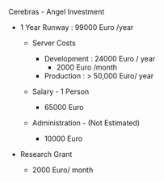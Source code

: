 Cerebras - Angel Investment

- 1 Year Runway : 99000 Euro /year
  - Server Costs
    - Development  : 24000 Euro / year
        - 2000 Euro /month
    - Production : > 50,000 Euro/ year

  - Salary - 1 Person
    - 65000 Euro

  - Administration - (Not Estimated)
    - 10000 Euro

- Research Grant
  - 2000 Euro/ month


  
